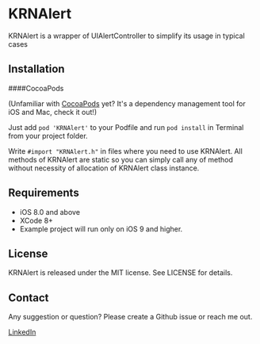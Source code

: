KRNAlert
===============

KRNAlert is a wrapper of UIAlertController to simplify its usage in typical cases


## Installation
####CocoaPods

(Unfamiliar with [CocoaPods](http://cocoapods.org/) yet? It's a dependency management tool for iOS and Mac, check it out!)

Just add `pod 'KRNAlert'` to your Podfile and run `pod install` in Terminal from your project folder.

Write `#import "KRNAlert.h"` in files where you need to use KRNAlert. All methods of KRNAlert are static so you can simply call any of method without necessity of allocation of KRNAlert class instance.


## Requirements

* iOS 8.0 and above
* XCode 8+
* Example project will run only on iOS 9 and higher.

## License

KRNAlert is released under the MIT license. See LICENSE for details.

## Contact

Any suggestion or question? Please create a Github issue or reach me out.

[LinkedIn](https://www.linkedin.com/in/julian-drapaylo)
